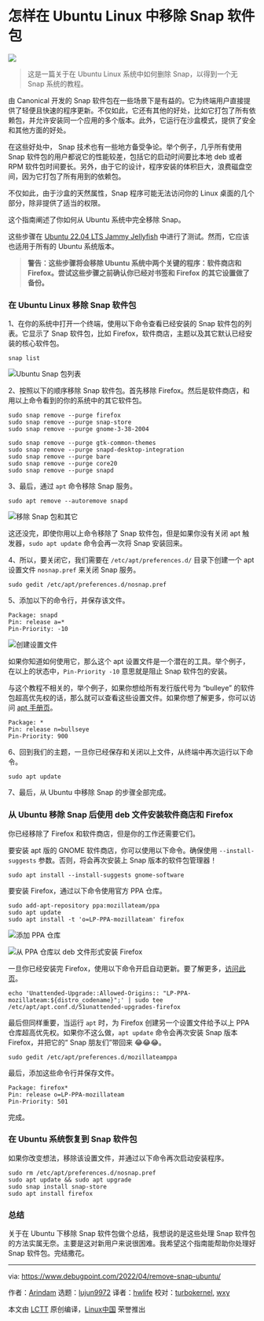 [#]: subject: "How to Remove Snap Packages in Ubuntu Linux"
[#]: via: "https://www.debugpoint.com/2022/04/remove-snap-ubuntu/"
[#]: author: "Arindam https://www.debugpoint.com/author/admin1/"
[#]: collector: "lujun9972"
[#]: translator: "hwlife"
[#]: reviewer: "turbokernel, wxy"
[#]: publisher: " "
[#]: url: " "

怎样在 Ubuntu Linux 中移除 Snap 软件包
======

![](https://img.linux.net.cn/data/attachment/album/202205/09/103449pfqp2yp2rpzgp92l.jpg)

> 这是一篇关于在 Ubuntu Linux 系统中如何删除 Snap，以得到一个无 Snap 系统的教程。

由 Canonical 开发的 Snap 软件包在一些场景下是有益的。它为终端用户直接提供了轻便且快速的程序更新。不仅如此，它还有其他的好处，比如它打包了所有依赖包，并允许安装同一个应用的多个版本。此外，它运行在沙盒模式，提供了安全和其他方面的好处。

在这些好处中， Snap 技术也有一些地方备受争论。举个例子，几乎所有使用 Snap 软件包的用户都说它的性能较差，包括它的启动时间要比本地 deb 或者 RPM 软件包时间要长。另外，由于它的设计，程序安装的体积巨大，浪费磁盘空间，因为它打包了所有用到的依赖包。

不仅如此，由于沙盒的天然属性，Snap 程序可能无法访问你的 Linux 桌面的几个部分，除非提供了适当的权限。

这个指南阐述了你如何从 Ubuntu 系统中完全移除 Snap。

这些步骤在 [Ubuntu 22.04 LTS Jammy Jellyfish][1] 中进行了测试。然而，它应该也适用于所有的 Ubuntu 系统版本。

> **警告：这些步骤将会移除 Ubuntu 系统中两个关键的程序：软件商店和 Firefox。尝试这些步骤之前确认你已经对书签和 Firefox 的其它设置做了备份。**

### 在 Ubuntu Linux 移除 Snap 软件包

1、在你的系统中打开一个终端，使用以下命令查看已经安装的 Snap 软件包的列表。它显示了 Snap 软件包，比如 Firefox，软件商店，主题以及其它默认已经安装的核心软件包。

```
snap list
```

![ Ubuntu Snap 包列表][2]

2、按照以下的顺序移除 Snap 软件包。首先移除 Firefox。然后是软件商店，和用以上命令看到的你的系统中的其它软件包。

```
sudo snap remove --purge firefox
sudo snap remove --purge snap-store
sudo snap remove --purge gnome-3-38-2004
```

```
sudo snap remove --purge gtk-common-themes
sudo snap remove --purge snapd-desktop-integration
sudo snap remove --purge bare
sudo snap remove --purge core20
sudo snap remove --purge snapd
```

3、最后，通过 `apt` 命令移除 Snap 服务。

```
sudo apt remove --autoremove snapd
```

![移除 Snap 包和其它][3]

这还没完，即使你用以上命令移除了 Snap 软件包，但是如果你没有关闭 apt 触发器，`sudo apt update` 命令会再一次将 Snap 安装回来。

4、所以，要关闭它，我们需要在 `/etc/apt/preferences.d/` 目录下创建一个 apt 设置文件 `nosnap.pref` 来关闭 Snap 服务。

```
sudo gedit /etc/apt/preferences.d/nosnap.pref
```

5、添加以下的命令行，并保存该文件。

```
Package: snapd
Pin: release a=*
Pin-Priority: -10
```

![创建设置文件][4]

如果你知道如何使用它，那么这个 apt 设置文件是一个潜在的工具。举个例子，在以上的状态中，`Pin-Priority -10` 意思就是阻止 Snap 软件包的安装。

与这个教程不相关的，举个例子，如果你想给所有发行版代号为 “bulleye” 的软件包超高优先权的话，那么就可以查看这些设置文件。如果你想了解更多，你可以访问 [apt 手册页][5]。

```
Package: *
Pin: release n=bullseye
Pin-Priority: 900
```

6、回到我们的主题，一旦你已经保存和关闭以上文件，从终端中再次运行以下命令。 

```
sudo apt update
```

7、最后，从 Ubuntu 中移除 Snap 的步骤全部完成。

### 从 Ubuntu 移除 Snap 后使用 deb 文件安装软件商店和 Firefox 

你已经移除了 Firefox 和软件商店，但是你的工作还需要它们。

要安装 apt 版的 GNOME 软件商店，你可以使用以下命令。确保使用 `--install-suggests` 参数。否则，将会再次安装上 Snap 版本的软件包管理器！

```
sudo apt install --install-suggests gnome-software
```

要安装 Firefox，通过以下命令使用官方 PPA 仓库。

```
sudo add-apt-repository ppa:mozillateam/ppa
sudo apt update
sudo apt install -t 'o=LP-PPA-mozillateam' firefox
```

![添加 PPA 仓库][7]

![从 PPA 仓库以 deb 文件形式安装 Firefox][8]

一旦你已经安装完 Firefox，使用以下命令开启自动更新。要了解更多，[访问此页][9]。

```
echo 'Unattended-Upgrade::Allowed-Origins:: "LP-PPA-mozillateam:${distro_codename}";' | sudo tee /etc/apt/apt.conf.d/51unattended-upgrades-firefox
```

最后但同样重要，当运行 `apt` 时，为 Firefox 创建另一个设置文件给予以上 PPA 仓库超高优先权。如果你不这么做，`apt update` 命令会再次安装 Snap 版本 Firefox，并把它的“ Snap 朋友们”带回来 😂😂😂。

```
sudo gedit /etc/apt/preferences.d/mozillateamppa
```

最后，添加这些命令行并保存文件。

```
Package: firefox*
Pin: release o=LP-PPA-mozillateam
Pin-Priority: 501
```

完成。

### 在 Ubuntu 系统恢复到 Snap 软件包

如果你改变想法，移除该设置文件，并通过以下命令再次启动安装程序。

```
sudo rm /etc/apt/preferences.d/nosnap.pref
sudo apt update && sudo apt upgrade
sudo snap install snap-store
sudo apt install firefox
```

### 总结

关于在 Ubuntu 下移除 Snap 软件包做个总结，我想说的是这些处理 Snap 软件包的方法实属无奈。主要是这对新用户来说很困难。我希望这个指南能帮助你处理好 Snap 软件包。完结撒花。

--------------------------------------------------------------------------------

via: https://www.debugpoint.com/2022/04/remove-snap-ubuntu/

作者：[Arindam][a]
选题：[lujun9972][b]
译者：[hwlife](https://github.com/hwlife)
校对：[turbokernel](https://github.com/turbokernel), [wxy](https://github.com/wxy)

本文由 [LCTT](https://github.com/LCTT/TranslateProject) 原创编译，[Linux中国](https://linux.cn/) 荣誉推出

[a]: https://www.debugpoint.com/author/admin1/
[b]: https://github.com/lujun9972
[1]: https://www.debugpoint.com/2022/01/ubuntu-22-04-lts/
[2]: https://www.debugpoint.com/wp-content/uploads/2022/04/Snap-list-in-Ubuntu.jpg
[3]: https://www.debugpoint.com/wp-content/uploads/2022/04/remove-snap-and-others-1024x544.jpg
[4]: https://www.debugpoint.com/wp-content/uploads/2022/04/create-a-pref-file.jpg
[5]: https://manpages.ubuntu.com/manpages/focal/man5/apt_preferences.5.html
[6]: https://www.debugpoint.com/2016/07/how-to-install-and-use-snap-packages-in-ubuntu/
[7]: https://www.debugpoint.com/wp-content/uploads/2022/04/Add-the-PPA-1024x550.jpg
[8]: https://www.debugpoint.com/wp-content/uploads/2022/04/Install-Firefox-as-deb-file-from-PPA-1024x548.jpg
[9]: https://www.debugpoint.com/2021/09/remove-firefox-snap-ubuntu/
[10]: https://t.me/debugpoint
[11]: https://twitter.com/DebugPoint
[12]: https://www.youtube.com/c/debugpoint?sub_confirmation=1
[13]: https://facebook.com/DebugPoint
